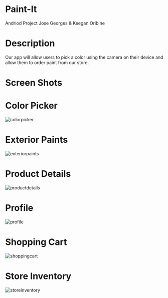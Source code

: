 # Paint-It
Andriod Project Jose Georges &amp; Keegan Oribine  

# Description 

Our app will allow users to pick a color using the camera on their device and allow them to order paint from our store. 


# Screen Shots 

# Color Picker

![colorpicker](https://user-images.githubusercontent.com/32267812/39299130-0591da9a-4916-11e8-8cf5-dfea31b9af36.PNG)


# Exterior Paints

![exteriorpaints](https://user-images.githubusercontent.com/32267812/39299131-05a5f3d6-4916-11e8-8658-b6171e9c7a07.PNG)


# Product Details 

![productdetails](https://user-images.githubusercontent.com/32267812/39299132-05b6eb1e-4916-11e8-9071-39e94119058c.PNG)


# Profile

![profile](https://user-images.githubusercontent.com/32267812/39299133-05cf94ac-4916-11e8-92c1-3e4a9d722ff5.PNG)


# Shopping Cart

![shoppingcart](https://user-images.githubusercontent.com/32267812/39299135-05e36d56-4916-11e8-95d1-bccb9c944818.PNG)


# Store Inventory

![storeinventory](https://user-images.githubusercontent.com/32267812/39299138-060731be-4916-11e8-9903-04e1cd8aac29.PNG)

